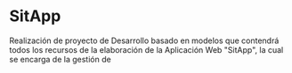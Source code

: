 # SitApp
Realización de proyecto de Desarrollo basado en modelos que contendrá todos los recursos de la elaboración de la Aplicación Web "SitApp", la cual se encarga de la gestión de 

